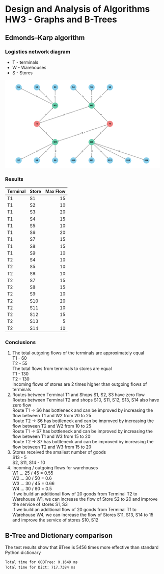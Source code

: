 # Design and Analysis of Algorithms HW3 - Graphs and B-Trees

## Edmonds–Karp algorithm 

### Logistics network diagram
* T - terminals
* W - Warehouses
* S - Stores

![Logistics network diagram](flows.png)

### Results
| Terminal | Store    |  Max Flow |
|----------|----------|----------:|
| T1       | S1       |        15 |
| T1       | S2       |        10 |
| T1       | S3       |        20 |
| T1       | S4       |        15 |
| T1       | S5       |        10 |
| T1       | S6       |        20 |
| T1       | S7       |        15 |
| T1       | S8       |        15 |
| T1       | S9       |        10 |
| T2       | S4       |        10 |
| T2       | S5       |        10 |
| T2       | S6       |        10 |
| T2       | S7       |        15 |
| T2       | S8       |        15 |
| T2       | S9       |        10 |
| T2       | S10      |        20 |
| T2       | S11      |        10 |
| T2       | S12      |        15 |
| T2       | S13      |         5 |
| T2       | S14      |        10 |

### Conclusions
1. The total outgoing flows of the terminals are approximately equal \
T1 - 60 \
T2 - 55 \
The total flows from terminals to stores are equal \
T1 - 130 \
T2 - 130 \
Incoming flows of stores are 2 times higher than outgoing flows of terminals 
2. Routes between Terminal T1 and Shops S1, S2, S3 have zero flow \
Routes between Terminal T2 and shops S10, S11, S12, S13, S14 also have zero flow \
Route T1 -> S6 has bottleneck and can be improved by increasing the flow between T1 and W2 from 20 to 25 \
Route T2 -> S6 has bottleneck and can be improved by increasing the flow between T2 and W2 from 10 to 25 \
Route T1 -> S7 has bottleneck and can be improved by increasing the flow between T1 and W3 from 15 to 20 \
Route T2 -> S7 has bottleneck and can be improved by increasing the flow between T2 and W3 from 15 to 20
3. Stores received the smallest number of goods \
S13 - 5 \
S2, S11, S14 - 10
4. Incoming / outgoing flows for warehouses \
W1 ... 25 / 45 = 0.55 \
W2 ... 30 / 50 = 0.6 \
W3 ... 30 / 45 = 0.66 \
W4 ... 30 / 60 = 0.5 \
If we build an additional flow of 20 goods from Terminal T2 to Warehouse W1, we can increase the flow of Store S2 to 20 and improve the service of stores S1, S3 \
If we build an additional flow of 20 goods from Terminal T1 to Warehouse W4, we can increase the flow of Stores S11, S13, S14 to 15 and improve the service of stores S10, S12

## B-Tree and Dictionary comparison
The test results show that BTree is 5456 times more effective than standard Python dictionary
```bash
Total time for OOBTree: 0.1649 ms
Total time for Dict: 717.7384 ms
```